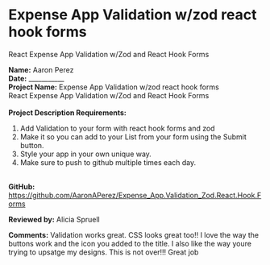 # Expense App Validation w/zod react hook forms <br>
React Expense App Validation  w/Zod and React Hook Forms

<b>Name:</b> Aaron Perez <br>
<b>Date:</b> ___________ <br>
<b>Project Name:</b> Expense App Validation w/zod react hook forms <br>
React Expense App Validation  w/Zod and React Hook Forms <br>
<br>
<b>Project Description Requirements:</b> <br>
1) Add Validation to your form with react hook forms and zod <br>
2) Make it so you can add  to your List from your form using the Submit button. <br>
3) Style your app in your own unique way. <br>
4) Make sure to push to github multiple times each day. <br><br>

<b>GitHub:</b> https://github.com/AaronAPerez/Expense_App.Validation_Zod.React.Hook.Forms <br>

<b>Reviewed by:</b> Alicia Spruell<br>

<b>Comments:</b> Validation works great. CSS looks great too!! I love the way the buttons work and the icon you added to the title. I also like the way youre trying to upsatge my designs. This is not over!!! Great job<br>
